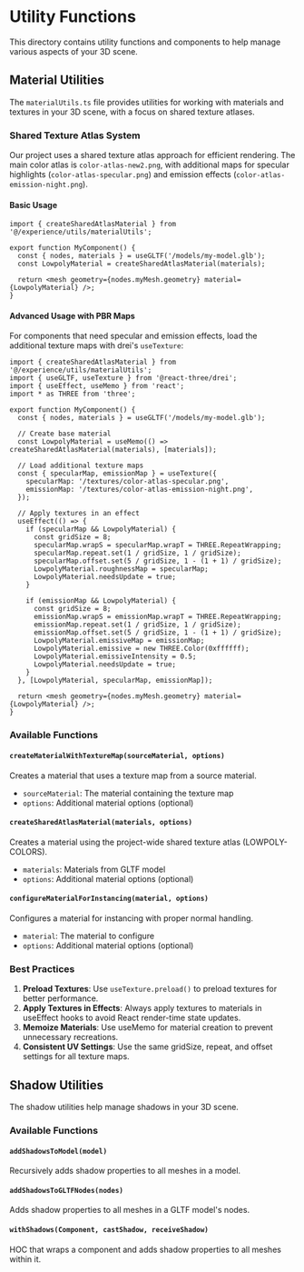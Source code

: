 # Utility Functions

This directory contains utility functions and components to help manage various aspects of your 3D scene.

## Material Utilities

The `materialUtils.ts` file provides utilities for working with materials and textures in your 3D scene, with a focus on shared texture atlases.

### Shared Texture Atlas System

Our project uses a shared texture atlas approach for efficient rendering. The main color atlas is `color-atlas-new2.png`, with additional maps for specular highlights (`color-atlas-specular.png`) and emission effects (`color-atlas-emission-night.png`).

#### Basic Usage

```tsx
import { createSharedAtlasMaterial } from '@/experience/utils/materialUtils';

export function MyComponent() {
  const { nodes, materials } = useGLTF('/models/my-model.glb');
  const LowpolyMaterial = createSharedAtlasMaterial(materials);

  return <mesh geometry={nodes.myMesh.geometry} material={LowpolyMaterial} />;
}
```

#### Advanced Usage with PBR Maps

For components that need specular and emission effects, load the additional texture maps with drei's `useTexture`:

```tsx
import { createSharedAtlasMaterial } from '@/experience/utils/materialUtils';
import { useGLTF, useTexture } from '@react-three/drei';
import { useEffect, useMemo } from 'react';
import * as THREE from 'three';

export function MyComponent() {
  const { nodes, materials } = useGLTF('/models/my-model.glb');

  // Create base material
  const LowpolyMaterial = useMemo(() => createSharedAtlasMaterial(materials), [materials]);

  // Load additional texture maps
  const { specularMap, emissionMap } = useTexture({
    specularMap: '/textures/color-atlas-specular.png',
    emissionMap: '/textures/color-atlas-emission-night.png',
  });

  // Apply textures in an effect
  useEffect(() => {
    if (specularMap && LowpolyMaterial) {
      const gridSize = 8;
      specularMap.wrapS = specularMap.wrapT = THREE.RepeatWrapping;
      specularMap.repeat.set(1 / gridSize, 1 / gridSize);
      specularMap.offset.set(5 / gridSize, 1 - (1 + 1) / gridSize);
      LowpolyMaterial.roughnessMap = specularMap;
      LowpolyMaterial.needsUpdate = true;
    }

    if (emissionMap && LowpolyMaterial) {
      const gridSize = 8;
      emissionMap.wrapS = emissionMap.wrapT = THREE.RepeatWrapping;
      emissionMap.repeat.set(1 / gridSize, 1 / gridSize);
      emissionMap.offset.set(5 / gridSize, 1 - (1 + 1) / gridSize);
      LowpolyMaterial.emissiveMap = emissionMap;
      LowpolyMaterial.emissive = new THREE.Color(0xffffff);
      LowpolyMaterial.emissiveIntensity = 0.5;
      LowpolyMaterial.needsUpdate = true;
    }
  }, [LowpolyMaterial, specularMap, emissionMap]);

  return <mesh geometry={nodes.myMesh.geometry} material={LowpolyMaterial} />;
}
```

### Available Functions

#### `createMaterialWithTextureMap(sourceMaterial, options)`

Creates a material that uses a texture map from a source material.

- `sourceMaterial`: The material containing the texture map
- `options`: Additional material options (optional)

#### `createSharedAtlasMaterial(materials, options)`

Creates a material using the project-wide shared texture atlas (LOWPOLY-COLORS).

- `materials`: Materials from GLTF model
- `options`: Additional material options (optional)

#### `configureMaterialForInstancing(material, options)`

Configures a material for instancing with proper normal handling.

- `material`: The material to configure
- `options`: Additional material options (optional)

### Best Practices

1. **Preload Textures**: Use `useTexture.preload()` to preload textures for better performance.
2. **Apply Textures in Effects**: Always apply textures to materials in useEffect hooks to avoid React render-time state updates.
3. **Memoize Materials**: Use useMemo for material creation to prevent unnecessary recreations.
4. **Consistent UV Settings**: Use the same gridSize, repeat, and offset settings for all texture maps.

## Shadow Utilities

The shadow utilities help manage shadows in your 3D scene.

### Available Functions

#### `addShadowsToModel(model)`

Recursively adds shadow properties to all meshes in a model.

#### `addShadowsToGLTFNodes(nodes)`

Adds shadow properties to all meshes in a GLTF model's nodes.

#### `withShadows(Component, castShadow, receiveShadow)`

HOC that wraps a component and adds shadow properties to all meshes within it.
